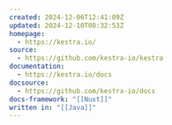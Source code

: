 ```yaml
---
created: 2024-12-06T12:41:09Z
updated: 2024-12-10T08:32:53Z
homepage:
  - https://kestra.io/
source:
  - https://github.com/kestra-io/kestra
documentation:
  - https://kestra.io/docs
docsource:
  - https://github.com/kestra-io/docs
docs-framework: "[[Nuxt]]"
written in: "[[Java]]"
---
```

